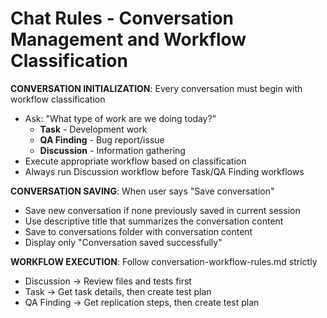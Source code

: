 # Chat Rules - Conversation Management and Workflow Classification

**CONVERSATION INITIALIZATION**: Every conversation must begin with workflow classification
- Ask: "What type of work are we doing today?"
  - **Task** - Development work
  - **QA Finding** - Bug report/issue
  - **Discussion** - Information gathering
- Execute appropriate workflow based on classification
- Always run Discussion workflow before Task/QA Finding workflows

**CONVERSATION SAVING**: When user says "Save conversation"
- Save new conversation if none previously saved in current session
- Use descriptive title that summarizes the conversation content
- Save to conversations folder with conversation content
- Display only "Conversation saved successfully"

**WORKFLOW EXECUTION**: Follow conversation-workflow-rules.md strictly
- Discussion → Review files and tests first
- Task → Get task details, then create test plan
- QA Finding → Get replication steps, then create test plan

